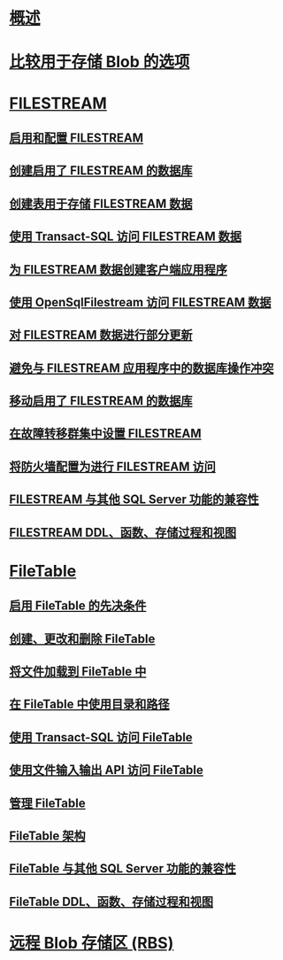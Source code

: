 # [概述](binary-large-object-blob-data-sql-server.md)  
# [比较用于存储 Blob 的选项](compare-options-for-storing-blobs-sql-server.md)  
# [FILESTREAM](filestream-sql-server.md)  
## [启用和配置 FILESTREAM](enable-and-configure-filestream.md)  
## [创建启用了 FILESTREAM 的数据库](create-a-filestream-enabled-database.md)  
## [创建表用于存储 FILESTREAM 数据](create-a-table-for-storing-filestream-data.md)  
## [使用 Transact-SQL 访问 FILESTREAM 数据](access-filestream-data-with-transact-sql.md)  
## [为 FILESTREAM 数据创建客户端应用程序](create-client-applications-for-filestream-data.md)  
## [使用 OpenSqlFilestream 访问 FILESTREAM 数据](access-filestream-data-with-opensqlfilestream.md)  
## [对 FILESTREAM 数据进行部分更新](make-partial-updates-to-filestream-data.md)  
## [避免与 FILESTREAM 应用程序中的数据库操作冲突](avoid-conflicts-with-database-operations-in-filestream-applications.md)  
## [移动启用了 FILESTREAM 的数据库](move-a-filestream-enabled-database.md)  
## [在故障转移群集中设置 FILESTREAM](set-up-filestream-on-a-failover-cluster.md)  
## [将防火墙配置为进行 FILESTREAM 访问](configure-a-firewall-for-filestream-access.md)  
## [FILESTREAM 与其他 SQL Server 功能的兼容性](filestream-compatibility-with-other-sql-server-features.md)  
## [FILESTREAM DDL、函数、存储过程和视图](filestream-ddl-functions-stored-procedures-and-views.md)  
# [FileTable](filetables-sql-server.md)  
## [启用 FileTable 的先决条件](enable-the-prerequisites-for-filetable.md)  
## [创建、更改和删除 FileTable](create-alter-and-drop-filetables.md)  
## [将文件加载到 FileTable 中](load-files-into-filetables.md)  
## [在 FileTable 中使用目录和路径](work-with-directories-and-paths-in-filetables.md)  
## [使用 Transact-SQL 访问 FileTable](access-filetables-with-transact-sql.md)  
## [使用文件输入输出 API 访问 FileTable](access-filetables-with-file-input-output-apis.md)  
## [管理 FileTable](manage-filetables.md)  
## [FileTable 架构](filetable-schema.md)  
## [FileTable 与其他 SQL Server 功能的兼容性](filetable-compatibility-with-other-sql-server-features.md)  
## [FileTable DDL、函数、存储过程和视图](filetable-ddl-functions-stored-procedures-and-views.md)  
# [远程 Blob 存储区 (RBS)](remote-blob-store-rbs-sql-server.md)  
